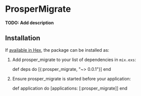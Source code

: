 # ProsperMigrate

**TODO: Add description**

## Installation

If [available in Hex](https://hex.pm/docs/publish), the package can be installed as:

  1. Add prosper_migrate to your list of dependencies in `mix.exs`:

        def deps do
          [{:prosper_migrate, "~> 0.0.1"}]
        end

  2. Ensure prosper_migrate is started before your application:

        def application do
          [applications: [:prosper_migrate]]
        end

